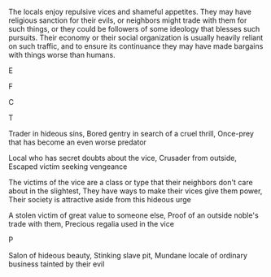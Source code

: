 The locals enjoy repulsive vices and shameful appetites. They may have religious sanction for their evils, or neighbors might trade with them for such things, or they could be followers of some ideology that blesses such pursuits. Their economy or their social organization is usually heavily reliant on such traffic, and to ensure its continuance they may have made bargains with things worse than humans.

E

F

C

T

Trader in hideous sins, Bored gentry in search of a cruel thrill, Once-prey that has become an even worse predator

Local who has secret doubts about the vice, Crusader from outside, Escaped victim seeking vengeance

The victims of the vice are a class or type that their neighbors don't care about in the slightest, They have ways to make their vices give them power, Their society is attractive aside from this hideous urge

A stolen victim of great value to someone else, Proof of an outside noble's trade with them, Precious regalia used in the vice

P

Salon of hideous beauty, Stinking slave pit, Mundane locale of ordinary business tainted by their evil